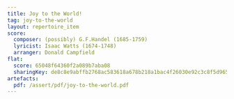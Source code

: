 ```yaml
---
title: Joy to the World!
tag: joy-to-the-world
layout: repertoire_item
score:
  composer: (possibly) G.F.Handel (1685-1759)
  lyricist: Isaac Watts (1674-1748)
  arranger: Donald Campfield
flat:
  score: 65048f64360f2a089b7aba08
  sharingKey: de8c8e9abffb2768ac583618a678b218a1bac4f26030e92c3c8f5d965de01f19f3787bad8944f5f8aca1514d5428f06408d7596066ddeedcf740764ceb09e887
artefacts:
  pdf: /assert/pdf/joy-to-the-world.pdf
---
```



